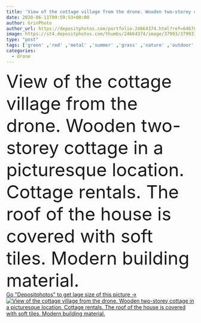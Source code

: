 ```yaml
---
title: 'View of the cottage village from the drone. Wooden two-storey cottage in a picturesque location. Cottage rentals. The roof of the house is covered with soft tiles. Modern building material.'
date: 2020-06-11T09:59:53+00:00
author: GrinPhoto
author_url: https://depositphotos.com/portfolio-24664374.html?ref=64678756
image: https://st4.depositphotos.com/thumbs/24664374/image/37993/379933320/api_thumb_450.jpg?forcejpeg=true
type: "post"
tags: ['green' ,'red' ,'metal' ,'summer' ,'grass' ,'nature' ,'outdoor' ,'rural' ,'steel' ,'tree' ,'plastic' ,'rustic' ,'landscape' ,'elements' ,'village' ,'soft' ,'architecture' ,'building' ,'construction' ,'estate' ,'exterior' ,'house' ,'window' ,'real' ,'home' ,'roof' ,'forest' ,'tile' ,'scale' ,'countryside' ,'wood' ,'cottage' ,'vacation' ,'country' ,'residential' ,'villa' ,'corrugated' ,'installation' ,'coating' ,'assembly' ,'rental' ,'resin' ,'bitumen' ,'roofing' ,'attic' ,'bituminous' ,'roof covering' ,'roofing material' ,'metal profile' ,'metal tiles' ]
categories: 
  - drone
---
```

<div aling="center">
            <font size="60"> View of the cottage village from the drone. Wooden two-storey cottage in a picturesque location. Cottage rentals. The roof of the house is covered with soft tiles. Modern building material.</font>   
</div>
<div>
    <a href='https://st4.depositphotos.com/thumbs/24664374/image/37993/379933320/api_thumb_450.jpg?forcejpeg=true?ref=64678756' target=_blank > Go "Depositphotos" to get lage size of this picture ->
        <img href='https://st4.depositphotos.com/thumbs/24664374/image/37993/379933320/api_thumb_450.jpg?forcejpeg=true?ref=64678756' src='https://st4.depositphotos.com/24664374/37993/i/950/depositphotos_379933320-stock-photo-view-cottage-village-drone-wooden.jpg?forcejpeg=true' alt='View of the cottage village from the drone. Wooden two-storey cottage in a picturesque location. Cottage rentals. The roof of the house is covered with soft tiles. Modern building material.' >
    </a>
</div>
